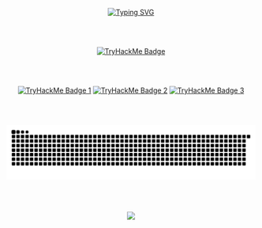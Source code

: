 <link rel="stylesheet" as="style" crossorigin href="https://cdn.jsdelivr.net/gh/orioncactus/pretendard@v1.3.6/dist/web/static/pretendard.css" />

<p align="center">
  <!-- <a href="https://git.io/typing-svg"><img src="https://readme-typing-svg.demolab.com?font=Monteserrat&weight=500&size=30&duration=4000&pause=1000&color=F7F7F7&center=true&vCenter=true&width=435&lines=Cybersecurity+Enthusiast;AppSec+Enthusiast;Pentesting+Enthusiast" alt="Typing SVG" /></a>
</p> -->
<a href="https://git.io/typing-svg"><img src="https://readme-typing-svg.demolab.com?font=Monteserrat&weight=500&size=50&duration=3000&pause=1000&color=F7F7F7&center=true&vCenter=true&width=435&lines=Malware+Analysis;Reverse+Eng;Pentesting" alt="Typing SVG" /></a>

<p align="center">
  <!-- <img src="https://media.giphy.com/media/l4EpkVLqUj8BI7OV2/giphy.gif" alt="animated" /> -->
  <!-- <img src="https://media0.giphy.com/media/v1.Y2lkPTc5MGI3NjExZHNjcXB4bGJ4eDBsY2J1dHQ0MnBxemFsNnVrdG01anljOXA5d21wbCZlcD12MV9pbnRlcm5hbF9naWZfYnlfaWQmY3Q9Zw/KmHueA88mFABT9GkkR/giphy.webp"/> -->
  

<!-- Social icons section -->
<!--
<p align="center">
  <a href="https://www.linkedin.com/in/danielvilaca/"><img width="50px" alt="Linkedin" title="Linkedin" src="https://www.svgrepo.com/show/448234/linkedin.svg" hspace="20"/></a>
  <a href="https://tryhackme.com/p/0xKa0s"><img width="60px" alt="TryHackMe" title="TryHackMe" src="https://assets.tryhackme.com/img/THMlogo.png" hspace="20"/></a>
  <a href="https://www.credly.com/users/danielvilaca" alt="Creedly" title="Creedly"><img width="40px" src="https://www.svgrepo.com/show/331358/credly.svg" hspace="20"/></a>
</p>
-->
<br><br>


<p align="center">
  <a href="https://tryhackme.com/p/0xKa0s">
    <img src="https://tryhackme-badges.s3.amazonaws.com/0xKa0s.png" alt="TryHackMe Badge"/>
  </a>
</p>



<!--
<p align="center">
  <a href="https://tryhackme.com/p/0xStr1k3r">
    <img src="Images/0xStr1k3r.png" alt="TryHackMe Badge"/>
  </a>
</p>
-->


<br><br>


<div align="center">
  <a target="_blank" href="https://tryhackme.com/0xKa0s/badges/ruby-league"><img title="1st Ruby-League"alt="TryHackMe Badge 1"src="https://tryhackme.com/img/badges/league-ruby.svg"width="100"></a>
  <a target="_blank" href="https://tryhackme.com/0xKa0s/badges/linux-privesc"><img title="Linux PrivEsc"alt="TryHackMe Badge 2"src="https://tryhackme.com/img/badges/linuxprivesc.svg"width="100"></a>
  <a target="_blank" href="https://tryhackme.com/0xKa0s/badges/30-day-streak"><img title="Linux PrivEsc"alt="TryHackMe Badge 3"src="https://tryhackme.com/img/badges/streak30.svg"width="100"></a>
  
  


<br><br>



<p align="center">
  <img alt="snake eating my contributions" src="https://raw.githubusercontent.com/danielvilaca/danielvilaca/output/github-contribution-grid-snake-dark.svg?palette=github-dark" />
</p>

<br><br>

<p align="center">
  <a href="https://github.com/danielvilaca">
    <img src="https://komarev.com/ghpvc/?username=danielvilaca&color=red&style=flat" />
  </a>
</p>

